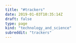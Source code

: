 ```yaml
---
title: "#trackers"
date: 2019-01-03T10:35:14Z
draft: false
type: page
kind: "technology_and_science"
subreddit: "trackers"
---
```


